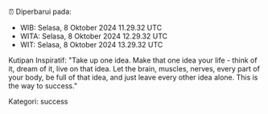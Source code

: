 ⏰ Diperbarui pada:
- WIB: Selasa, 8 Oktober 2024 11.29.32 UTC
- WITA: Selasa, 8 Oktober 2024 12.29.32 UTC
- WIT: Selasa, 8 Oktober 2024 13.29.32 UTC

Kutipan Inspiratif:
"Take up one idea. Make that one idea your life - think of it, dream of it, live on that idea. Let the brain, muscles, nerves, every part of your body, be full of that idea, and just leave every other idea alone. This is the way to success."


Kategori: success

